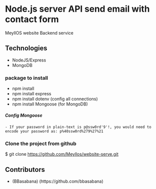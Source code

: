 # Node.js server API send email with contact form
MeyllOS website Backend service

## Technologies
- NodeJS/Express
- MongoDB

### package to install
- npm install
- npm install express
- npm install dotenv (config all connections)
- npm install Mongoose (for MongoDB)


##### Config Mongoose
```
- If your password in plain-text is p@ssw0rd'9'!, you would need to encode your password as: p%40ssw0rd%279%27%21
```
### Clone the project from github

$ git clone https://github.com/Meyllos/website-serve.git

## Contributors
<ul>
  <li> (BBasabana) (https://github.com/bbasabana)  </li>
</ul>